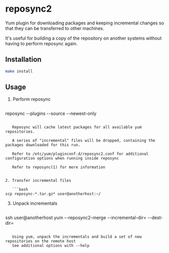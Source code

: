 # reposync2

Yum plugin for downloading packages and keeping incremental changes so that they can be transferred to other machines.

It's useful for building a copy of the repository on another systems without having to perform reposync again.

## Installation 

```bash
make install
```

## Usage

1. Perform reposync

   ```bash
reposync --plugins --source --newest-only
```

   Reposync will cache latest packages for all available yum repositories.
   
   A series of "incremental" files will be dropped, containing the packages downloaded for this run.
   
   Refer to /etc/yum/pluginconf.d/reposync2.conf for additional configuration options when running inside reposync
   
   Refer to reposync(1) for more information


2. Transfer incremental files

   ```bash
scp reposync-*.tar.gz* user@anotherhost:~/
```

3. Unpack incrementals

   ```bash
ssh user@anotherhost
yum --reposync2-merge --incremental-dir=<where copied to> --dest-dir=<all repos>
```

   Using yum, unpack the incrementals and build a set of new repositories on the remote host
   See additional options with --help

